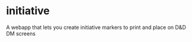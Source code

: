 # initiative
A webapp that lets you create initiative markers to print and place on D&amp;D DM screens
